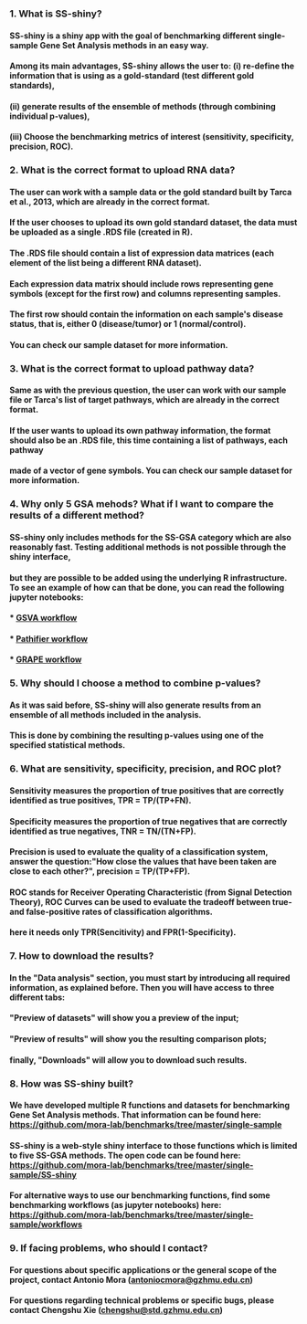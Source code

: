 ### **1. What is SS-shiny?**
#### SS-shiny is a shiny app with the goal of benchmarking different single-sample Gene Set Analysis methods in an easy way.
#### Among its main advantages, SS-shiny allows the user to: (i) re-define the information that is using as a gold-standard (test different gold standards), 
#### (ii) generate results of the ensemble of methods (through combining individual p-values), 
#### (iii) Choose the benchmarking metrics of interest (sensitivity, specificity, precision, ROC).

### **2. What is the correct format to upload RNA data?**
#### The user can work with a sample data or the gold standard built by Tarca et al., 2013, which are already in the correct format. 
#### If the user chooses to upload its own gold standard dataset, the data must be uploaded as a single .RDS file (created in R). 
#### The .RDS file should contain a list of expression data matrices (each element of the list being a different RNA dataset). 
#### Each expression data matrix should include rows representing gene symbols (except for the first row) and columns representing samples. 
#### The first row should contain the information on each sample's disease status, that is, either 0 (disease/tumor) or 1 (normal/control). 
#### You can check our sample dataset for more information.

### **3. What is the correct format to upload pathway data?**
#### Same as with the previous question, the user can work with our sample file or Tarca's list of target pathways, which are already in the correct format.
#### If the user wants to upload its own pathway information, the format should also be an .RDS file, this time containing a list of pathways, each pathway 
#### made of a vector of gene symbols. You can check our sample dataset for more information.

### **4. Why only 5 GSA mehods? What if I want to compare the results of a different method?**
#### SS-shiny only includes methods for the SS-GSA category which are also reasonably fast. Testing additional methods is not possible through the shiny interface, 
#### but they are possible to be added using the underlying R infrastructure. To see an example of how can that be done, you can read the following jupyter notebooks:
#### * [GSVA workflow](https://github.com/mora-lab/benchmarks/blob/master/single-sample/workflows/GSVA_GSE10245.ipynb) 
#### * [Pathifier workflow](https://github.com/mora-lab/benchmarks/blob/master/single-sample/workflows/pathifier_GSE10245.ipynb)
#### * [GRAPE workflow](https://github.com/mora-lab/benchmarks/blob/master/single-sample/workflows/GRAPE_GSE10245.ipynb)
	
### **5. Why should I choose a method to combine p-values?**
#### As it was said before, SS-shiny will also generate results from an ensemble of all methods included in the analysis.
#### This is done by combining the resulting p-values using one of the specified statistical methods.

### **6. What are sensitivity, specificity, precision, and ROC plot?**
#### Sensitivity measures the proportion of true positives that are correctly identified as true positives, TPR = TP/(TP+FN). 
#### Specificity measures the proportion of true negatives that are correctly identified as true negatives, TNR = TN/(TN+FP).
#### Precision is used to evaluate the quality of a classification system, answer the question:"How close the values that have been taken are close to each other?", precision = TP/(TP+FP).
#### ROC stands for Receiver Operating Characteristic (from Signal Detection Theory), ROC Curves can be used to evaluate the tradeoff between true- and false-positive rates of classification algorithms.
#### here it needs only TPR(Sencitivity) and FPR(1-Specificity).

### **7. How to download the results?**
#### In the "Data analysis" section, you must start by introducing all required information, as explained before. Then you will have access to three different tabs: 
#### "Preview of datasets" will show you a preview of the input; 
#### "Preview of results" will show you the resulting comparison plots; 
#### finally, "Downloads" will allow you to download such results.

### **8. How was SS-shiny built?**
#### We have developed multiple R functions and datasets for benchmarking Gene Set Analysis methods. That information can be found here: https://github.com/mora-lab/benchmarks/tree/master/single-sample
#### SS-shiny is a web-style shiny interface to those functions which is limited to five SS-GSA methods. The open code can be found here: https://github.com/mora-lab/benchmarks/tree/master/single-sample/SS-shiny
#### For alternative ways to use our benchmarking functions, find some benchmarking workflows (as jupyter notebooks) here: https://github.com/mora-lab/benchmarks/tree/master/single-sample/workflows

### **9. If facing problems, who should I contact?**
#### For questions about specific applications or the general scope of the project, contact Antonio Mora (antoniocmora@gzhmu.edu.cn)
#### For questions regarding technical problems or specific bugs, please contact Chengshu Xie (chengshu@std.gzhmu.edu.cn)

 
	